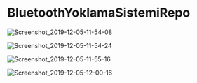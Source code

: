 # BluetoothYoklamaSistemiRepo

![Screenshot_2019-12-05-11-54-08](https://user-images.githubusercontent.com/58535239/70221247-0e707280-1759-11ea-9007-11bb5c154102.png)

![Screenshot_2019-12-05-11-54-24](https://user-images.githubusercontent.com/58535239/70221269-19c39e00-1759-11ea-9cd8-61657f01d7fe.png)

![Screenshot_2019-12-05-11-55-16](https://user-images.githubusercontent.com/58535239/70221292-221bd900-1759-11ea-8b1c-fa032aa42860.png)

![Screenshot_2019-12-05-12-00-16](https://user-images.githubusercontent.com/58535239/70221317-2c3dd780-1759-11ea-9beb-1a157cf5efab.png)

